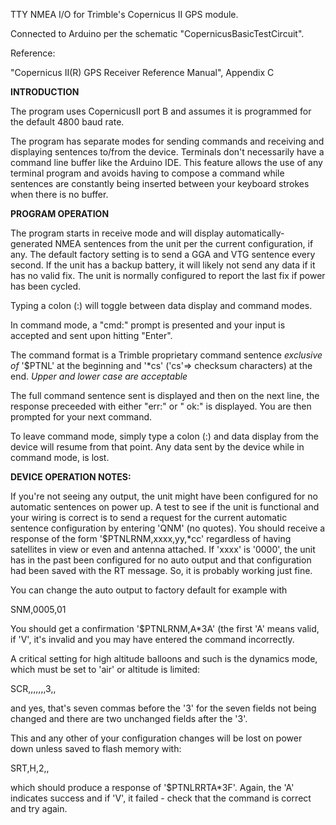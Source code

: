 TTY NMEA I/O for Trimble's Copernicus II GPS module.

Connected to Arduino per the schematic 
"CopernicusBasicTestCircuit".

Reference: 

"Copernicus II(R) GPS Receiver Reference Manual", Appendix C

**INTRODUCTION**

The program uses CopernicusII port B and assumes it is programmed
for the default 4800 baud rate.

The program has separate modes for sending commands and receiving
and displaying sentences to/from the device. Terminals don't 
necessarily have a command line buffer like the Arduino IDE. This 
feature allows the use of any terminal program and avoids having 
to compose a command while sentences are constantly being inserted 
between your keyboard strokes when there is no buffer.

**PROGRAM OPERATION**

The program starts in receive mode and will display automatically-
generated NMEA sentences from the unit per the current configuration,
if any. The default factory setting is to send a GGA and VTG sentence
every second. If the unit has a backup battery, it will likely not
send any data if it has no valid fix. The unit is normally configured
to report the last fix if power has been cycled. 

Typing a colon (:) will toggle between data display and command
modes.

In command mode, a "cmd:" prompt is presented and your input is
accepted and sent upon hitting "Enter".

The command format is a Trimble proprietary command sentence 
*exclusive of* '$PTNL' at the beginning and '\*cs' ('cs'=> checksum 
characters) at the end. *Upper and lower case are acceptable*

The full command sentence sent is displayed and then on the next line, 
the response preceeded with either "err:" or " ok:" is displayed. You
are then prompted for your next command.

To leave command mode, simply type a colon (:) and data display
from the device will resume from that point. Any data sent by the
device while in command mode, is lost.

**DEVICE OPERATION NOTES:**

If you're not seeing any output, the unit might have been
configured for no automatic sentences on power up. A test to 
see if the unit is functional and your wiring is correct is to
send a request for the current automatic sentence configuration
by entering 'QNM' (no quotes). You should receive a response of the form 
'$PTNLRNM,xxxx,yy,\*cc' regardless of having satellites in view
or even and antenna attached. If 'xxxx' is '0000', the unit
has in the past been configured for no auto output and that 
configuration had been saved with the RT message. So, it is
probably working just fine.

You can change the auto output to factory default for example with

SNM,0005,01

You should get a confirmation '$PTNLRNM,A\*3A' (the first 'A' 
means valid, if 'V', it's invalid and you may have entered the
command incorrectly.

A critical setting for high altitude balloons and such is the
dynamics mode, which must be set to 'air' or altitude is limited:

SCR,,,,,,,3,,

and yes, that's seven commas before the '3' for the seven fields
not being changed and there are two unchanged fields after the '3'.

This and any other of your configuration changes will be lost 
on power down unless saved to flash memory with: 

SRT,H,2,,

which should produce a response of '$PTNLRRTA*3F'. Again, the
'A' indicates success and if 'V', it failed - check that the
command is correct and try again.

